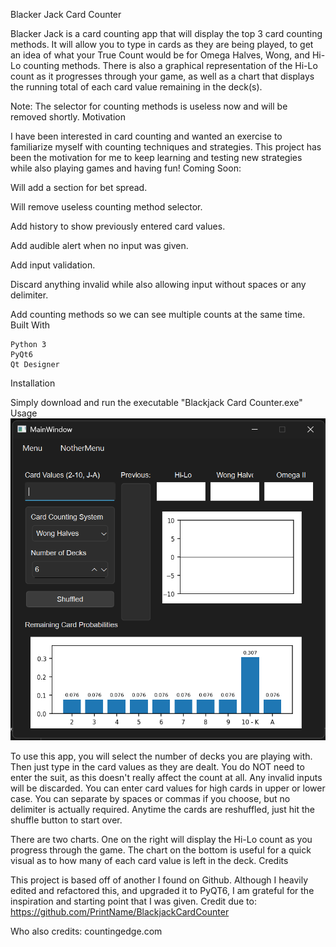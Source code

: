 Blacker Jack Card Counter

Blacker Jack is a card counting app that will display the top 3 card counting methods. It will allow you to type in cards as they are being played, to get an idea of what your True Count would be for Omega Halves, Wong, and Hi-Lo counting methods. There is also a graphical representation of the Hi-Lo count as it progresses through your game, as well as a chart that displays the running total of each card value remaining in the deck(s).

Note: The selector for counting methods is useless now and will be removed shortly.
Motivation

I have been interested in card counting and wanted an exercise to familiarize myself with counting techniques and strategies. This project has been the motivation for me to keep learning and testing new strategies while also playing games and having fun!
Coming Soon:

Will add a section for bet spread.

Will remove useless counting method selector.

Add history to show previously entered card values.

Add audible alert when no input was given.

Add input validation.

Discard anything invalid while also allowing input without spaces or any delimiter.

Add counting methods so we can see multiple counts at the same time.
Built With

    Python 3
    PyQt6
    Qt Designer

Installation

Simply download and run the executable "Blackjack Card Counter.exe"
Usage
![Sample GUI](https://github.com/aljamima/BlackerJack/blob/main/%7BF9BFCB43-FFB5-4A6C-BAB7-E94CE0160D05%7D.png?raw=true)

To use this app, you will select the number of decks you are playing with. Then just type in the card values as they are dealt. You do NOT need to enter the suit, as this doesn't really affect the count at all. Any invalid inputs will be discarded. You can enter card values for high cards in upper or lower case. You can separate by spaces or commas if you choose, but no delimiter is actually required. Anytime the cards are reshuffled, just hit the shuffle button to start over.

There are two charts. One on the right will display the Hi-Lo count as you progress through the game. The chart on the bottom is useful for a quick visual as to how many of each card value is left in the deck.
Credits

This project is based off of another I found on Github. Although I heavily edited and refactored this, and upgraded it to PyQT6, I am grateful for the inspiration and starting point that I was given. Credit due to: https://github.com/PrintName/BlackjackCardCounter

Who also credits: countingedge.com
